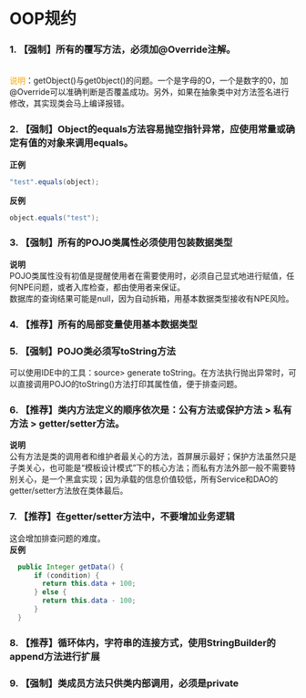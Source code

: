 # OOP规约 
### 1. 【强制】所有的覆写方法，必须加@Override注解。 
<br><span style="color:orange">说明</span>：getObject()与get0bject()的问题。一个是字母的O，一个是数字的0，加@Override可以准确判断是否覆盖成功。另外，如果在抽象类中对方法签名进行修改，其实现类会马上编译报错。 

### 2. 【强制】Object的equals方法容易抛空指针异常，应使用常量或确定有值的对象来调用equals。
**正例**  
```java
"test".equals(object);
```
**反例**
```java
object.equals("test"); 
```

### 3. 【强制】所有的POJO类属性必须使用包装数据类型
**说明**  
POJO类属性没有初值是提醒使用者在需要使用时，必须自己显式地进行赋值，任何NPE问题，或者入库检查，都由使用者来保证。  
数据库的查询结果可能是null，因为自动拆箱，用基本数据类型接收有NPE风险。  

### 4. 【推荐】所有的局部变量使用基本数据类型

### 5. 【强制】POJO类必须写toString方法
可以使用IDE中的工具：source> generate toString。在方法执行抛出异常时，可以直接调用POJO的toString()方法打印其属性值，便于排查问题。 

### 6. 【推荐】类内方法定义的顺序依次是：公有方法或保护方法 > 私有方法 > getter/setter方法。
**说明**  
公有方法是类的调用者和维护者最关心的方法，首屏展示最好；保护方法虽然只是子类关心，也可能是“模板设计模式”下的核心方法；而私有方法外部一般不需要特别关心，是一个黑盒实现；因为承载的信息价值较低，所有Service和DAO的getter/setter方法放在类体最后。 

### 7.  【推荐】在getter/setter方法中，不要增加业务逻辑
这会增加排查问题的难度。  
**反例**  
```java
  public Integer getData() {      
      if (condition) {  
        return this.data + 100;  
      } else { 
        return this.data - 100; 
      }  
  }
```
### 8. 【推荐】循环体内，字符串的连接方式，使用StringBuilder的append方法进行扩展

### 9. 【强制】类成员方法只供类内部调用，必须是private
